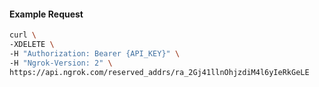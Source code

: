 
#### Example Request
```bash
curl \
-XDELETE \
-H "Authorization: Bearer {API_KEY}" \
-H "Ngrok-Version: 2" \
https://api.ngrok.com/reserved_addrs/ra_2Gj41llnOhjzdiM4l6yIeRkGeLE
